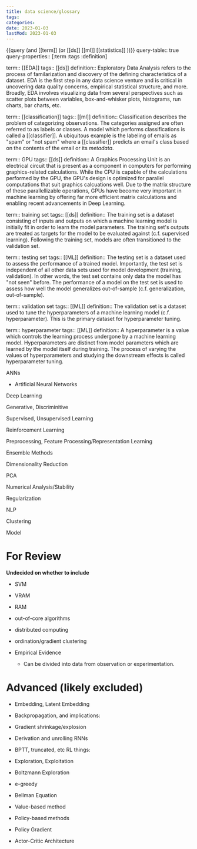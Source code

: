 ```yaml
---
title: data science/glossary
tags:
categories:
date: 2023-01-03
lastMod: 2023-01-03
---
```

{{query (and [[term]] (or [[ds]] [[ml]] [[statistics]] ))}}
query-table:: true
query-properties:: [:term :tags :definition]

term:: [[EDA]]
tags:: [[ds]]
definition:: Exploratory Data Analysis refers to the process of familarization and discovery of the defining characteristics of a dataset. EDA is the first step in any data science venture and is critical in uncovering data quality concerns, empirical statistical structure, and more. Broadly, EDA involves visualizing data from several perspectives such as scatter plots between variables, box-and-whisker plots, histograms, run charts, bar charts, etc.

term:: [[classification]]
tags:: [[ml]]
definition:: Classification describes the problem of categorizing observations. The categories assigned are often referred to as labels or classes. A model which performs classifications is called a [[classifier]]. A ubiquitous example is the labeling of emails as "spam" or "not spam" where a [[classifier]] predicts an email's class based on the contents of the email or its *metadata*.

term:: GPU
tags:: [[ds]]
definition:: A Graphics Processing Unit is an electrical circuit that is present as a component in computers for performing graphics-related calculations. While the CPU is capable of the calculations performed by the GPU, the GPU's design is optimized for parallel computations that suit graphics calcuations well. Due to the matrix structure of these parallellizable operations, GPUs have become very important in machine learning by offering far more efficient matrix calculations and enabling recent advancements in Deep Learning.

term:: training set
tags:: [[ds]]
definition:: The training set is a dataset consisting of inputs and outputs on which a machine learning model is initially fit in order to learn the model parameters. The training set's outputs are treated as targets for the model to be evaluated against (c.f. supervised learning). Following the training set, models are often transitioned to the validation set.

term:: testing set
tags:: [[ML]] 
definition:: The testing set is a dataset used to assess the performance of a trained model. Importantly, the test set is independent of all other data sets used for model development (training, validation). In other words, the test set contains only data the model has "not seen" before. The performance of a model on the test set is used to assess how well the model generalizes out-of-sample (c.f. generalization, out-of-sample).

term:: validation set
tags:: [[ML]]
definition:: The validation set is a dataset used to tune the hyperparameters of a machine learning model (c.f. hyperparameter). This is the primary dataset for hyperparameter tuning.

term:: hyperparameter
tags:: [[ML]]
definition:: A hyperparameter is a value which controls the learning process undergone by a machine learning model. Hyperparameters are distinct from model parameters which are learned by the model itself during training. The process of varying the values of hyperparameters and studying the downstream effects is called hyperparameter tuning.

ANNs

  + Artificial Neural Networks

Deep Learning

Generative, Discriminitive

Supervised, Unsupervised Learning

Reinforcement Learning

Preprocessing, Feature Processing/Representation Learning

Ensemble Methods

Dimensionality Reduction

PCA

Numerical Analysis/Stability

Regularization

NLP

Clustering

Model

# For Review
**Undecided on whether to include**

  + SVM

  + VRAM

  + RAM

  + out-of-core algorithms

  + distributed computing

  + ordination/gradient clustering

  + Empirical Evidence

    + Can be divided into data from observation or experimentation.

# Advanced (likely excluded)

  + Embedding, Latent Embedding

  + Backpropagation, and implications:

  + Gradient shrinkage/explosion

  + Derivation and unrolling RNNs

  + BPTT, truncated, etc 
RL things:

  + Exploration, Exploitation

  + Boltzmann Exploration

  + e-greedy

  + Bellman Equation

  + Value-based method

  + Policy-based methods

  + Policy Gradient

  + Actor-Critic Architecture

